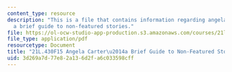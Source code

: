 ```yaml
---
content_type: resource
description: "This is a file that contains information regarding angela carter\u2014\
  a brief guide to non-featured stories."
file: https://ol-ocw-studio-app-production.s3.amazonaws.com/courses/21l-430-popular-culture-and-narrative-use-and-abuse-of-the-fairy-tale-fall-2015/3d269a7d77e82a136d2fa6c033598cff_MIT21L_430F15_AngelaCarter.pdf
file_type: application/pdf
resourcetype: Document
title: "21L.430F15 Angela Carter\u2014a Brief Guide to Non-Featured Stories"
uid: 3d269a7d-77e8-2a13-6d2f-a6c033598cff
---
```

